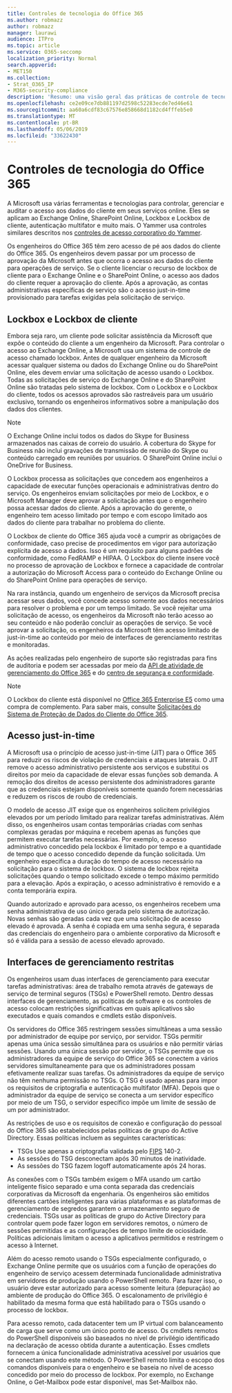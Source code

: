 ```yaml
---
title: Controles de tecnologia do Office 365
ms.author: robmazz
author: robmazz
manager: laurawi
audience: ITPro
ms.topic: article
ms.service: O365-seccomp
localization_priority: Normal
search.appverid:
- MET150
ms.collection:
- Strat_O365_IP
- M365-security-compliance
description: 'Resumo: uma visão geral das práticas de controle de tecnologia da Microsoft para o Office 365.'
ms.openlocfilehash: ce2e09ce7db881197d2598c52283ecde7ed46e61
ms.sourcegitcommit: aa60a6cdf83c67576e858668d1182cd4fffeb5e0
ms.translationtype: MT
ms.contentlocale: pt-BR
ms.lasthandoff: 05/06/2019
ms.locfileid: "33622430"
---
```

# <a name="office-365-technology-controls"></a>Controles de tecnologia do Office 365 

A Microsoft usa várias ferramentas e tecnologias para controlar, gerenciar e auditar o acesso aos dados do cliente em seus serviços online. Eles se aplicam ao Exchange Online, SharePoint Online, Lockbox e Lockbox de cliente, autenticação multifator e muito mais. O Yammer usa controles similares descritos nos [controles de acesso corporativo do Yammer](office-365-yammer-enterprise-access-controls.md).

Os engenheiros do Office 365 têm zero acesso de pé aos dados do cliente do Office 365. Os engenheiros devem passar por um processo de aprovação da Microsoft antes que ocorra o acesso aos dados do cliente para operações de serviço. Se o cliente licenciar o recurso de lockbox de cliente para o Exchange Online e o SharePoint Online, o acesso aos dados do cliente requer a aprovação do cliente. Após a aprovação, as contas administrativas específicas de serviço são o acesso just-in-time provisionado para tarefas exigidas pela solicitação de serviço.

## <a name="lockbox-and-customer-lockbox"></a>Lockbox e Lockbox de cliente

Embora seja raro, um cliente pode solicitar assistência da Microsoft que expõe o conteúdo do cliente a um engenheiro da Microsoft. Para controlar o acesso ao Exchange Online, a Microsoft usa um sistema de controle de acesso chamado lockbox. Antes de qualquer engenheiro da Microsoft acessar qualquer sistema ou dados do Exchange Online ou do SharePoint Online, eles devem enviar uma solicitação de acesso usando o Lockbox. Todas as solicitações de serviço do Exchange Online e do SharePoint Online são tratadas pelo sistema de lockbox. Com o Lockbox e o Lockbox do cliente, todos os acessos aprovados são rastreáveis para um usuário exclusivo, tornando os engenheiros informativos sobre a manipulação dos dados dos clientes.

> [!NOTE]
> O Exchange Online inclui todos os dados do Skype for Business armazenados nas caixas de correio do usuário. A cobertura do Skype for Business não inclui gravações de transmissão de reunião do Skype ou conteúdo carregado em reuniões por usuários. O SharePoint Online inclui o OneDrive for Business.

O Lockbox processa as solicitações que concedem aos engenheiros a capacidade de executar funções operacionais e administrativas dentro do serviço. Os engenheiros enviam solicitações por meio de Lockbox, e o Microsoft Manager deve aprovar a solicitação antes que o engenheiro possa acessar dados do cliente. Após a aprovação do gerente, o engenheiro tem acesso limitado por tempo e com escopo limitado aos dados do cliente para trabalhar no problema do cliente.

O Lockbox de cliente do Office 365 ajuda você a cumprir as obrigações de conformidade, caso precise de procedimentos em vigor para autorização explícita de acesso a dados. Isso é um requisito para alguns padrões de conformidade, como FedRAMP e HIPAA. O Lockbox do cliente insere você no processo de aprovação de Lockbox e fornece a capacidade de controlar a autorização do Microsoft Access para o conteúdo do Exchange Online ou do SharePoint Online para operações de serviço.

Na rara instância, quando um engenheiro de serviços da Microsoft precisa acessar seus dados, você concede acesso somente aos dados necessários para resolver o problema e por um tempo limitado. Se você rejeitar uma solicitação de acesso, os engenheiros da Microsoft não terão acesso ao seu conteúdo e não poderão concluir as operações de serviço. Se você aprovar a solicitação, os engenheiros da Microsoft têm acesso limitado de just-in-time ao conteúdo por meio de interfaces de gerenciamento restritas e monitoradas.

As ações realizadas pelo engenheiro de suporte são registradas para fins de auditoria e podem ser acessadas por meio da [API de atividade de gerenciamento do Office 365](https://msdn.microsoft.com/library/office/dn707383.aspx) e do [centro de segurança e conformidade](http://protection.office.com/).

>[!NOTE]
> O Lockbox do cliente está disponível no [Office 365 Enterprise E5](https://products.office.com/business/office-365-enterprise-e5-business-software) como uma compra de complemento. Para saber mais, consulte [Solicitações do Sistema de Proteção de Dados do Cliente do Office 365](https://support.office.com/article/Office-365-Customer-Lockbox-Requests-36f9cdd1-e64c-421b-a7e4-4a54d16440a2).

## <a name="just-in-time-access"></a>Acesso just-in-time

A Microsoft usa o princípio de acesso just-in-time (JIT) para o Office 365 para reduzir os riscos de violação de credenciais e ataques laterais. O JIT remove o acesso administrativo persistente aos serviços e substitui os direitos por meio da capacidade de elevar essas funções sob demanda. A remoção dos direitos de acesso persistente dos administradores garante que as credenciais estejam disponíveis somente quando forem necessárias e reduzem os riscos de roubo de credenciais.

O modelo de acesso JIT exige que os engenheiros solicitem privilégios elevados por um período limitado para realizar tarefas administrativas. Além disso, os engenheiros usam contas temporárias criadas com senhas complexas geradas por máquina e recebem apenas as funções que permitem executar tarefas necessárias. Por exemplo, o acesso administrativo concedido pela lockbox é limitado por tempo e a quantidade de tempo que o acesso concedido depende da função solicitada. Um engenheiro especifica a duração do tempo de acesso necessário na solicitação para o sistema de lockbox. O sistema de lockbox rejeita solicitações quando o tempo solicitado excede o tempo máximo permitido para a elevação. Após a expiração, o acesso administrativo é removido e a conta temporária expira.

Quando autorizado e aprovado para acesso, os engenheiros recebem uma senha administrativa de uso único gerada pelo sistema de autorização. Novas senhas são geradas cada vez que uma solicitação de acesso elevado é aprovada. A senha é copiada em uma senha segura, é separada das credenciais do engenheiro para o ambiente corporativo da Microsoft e só é válida para a sessão de acesso elevado aprovado.

## <a name="constrained-management-interfaces"></a>Interfaces de gerenciamento restritas

Os engenheiros usam duas interfaces de gerenciamento para executar tarefas administrativas: área de trabalho remota através de gateways de serviço de terminal seguros (TSGs) e PowerShell remoto. Dentro dessas interfaces de gerenciamento, as políticas de software e os controles de acesso colocam restrições significativas em quais aplicativos são executados e quais comandos e cmdlets estão disponíveis.

Os servidores do Office 365 restringem sessões simultâneas a uma sessão por administrador de equipe por serviço, por servidor. TSGs permitir apenas uma única sessão simultânea para os usuários e não permitir várias sessões. Usando uma única sessão por servidor, o TSGs permite que os administradores da equipe de serviço do Office 365 se conectem a vários servidores simultaneamente para que os administradores possam efetivamente realizar suas tarefas. Os administradores da equipe de serviço não têm nenhuma permissão no TSGs. O TSG é usado apenas para impor os requisitos de criptografia e autenticação multifator (MFA). Depois que o administrador da equipe de serviço se conecta a um servidor específico por meio de um TSG, o servidor específico impõe um limite de sessão de um por administrador.

As restrições de uso e os requisitos de conexão e configuração do pessoal do Office 365 são estabelecidos pelas políticas de grupo do Active Directory. Essas políticas incluem as seguintes características:

- TSGs Use apenas a criptografia validada pelo [FIPS](https://www.microsoft.com/en-us/TrustCenter/Compliance/FIPS) 140-2.
- As sessões do TSG desconectam após 30 minutos de inatividade.
- As sessões do TSG fazem logoff automaticamente após 24 horas.

As conexões com o TSGs também exigem o MFA usando um cartão inteligente físico separado e uma conta separada das credenciais corporativas da Microsoft da engenharia. Os engenheiros são emitidos diferentes cartões inteligentes para várias plataformas e as plataformas de gerenciamento de segredos garantem o armazenamento seguro de credenciais. TSGs usar as políticas de grupo do Active Directory para controlar quem pode fazer logon em servidores remotos, o número de sessões permitidas e as configurações de tempo limite de ociosidade. Políticas adicionais limitam o acesso a aplicativos permitidos e restringem o acesso à Internet.

Além do acesso remoto usando o TSGs especialmente configurado, o Exchange Online permite que os usuários com a função de operações do engenheiro de serviço acessem determinada funcionalidade administrativa em servidores de produção usando o PowerShell remoto. Para fazer isso, o usuário deve estar autorizado para acesso somente leitura (depuração) ao ambiente de produção do Office 365. O escalonamento de privilégio é habilitado da mesma forma que está habilitado para o TSGs usando o processo de lockbox.

Para acesso remoto, cada datacenter tem um IP virtual com balanceamento de carga que serve como um único ponto de acesso. Os cmdlets remotos do PowerShell disponíveis são baseados no nível de privilégio identificado na declaração de acesso obtida durante a autenticação. Esses cmdlets fornecem a única funcionalidade administrativa acessível por usuários que se conectam usando este método. O PowerShell remoto limita o escopo dos comandos disponíveis para o engenheiro e se baseia no nível de acesso concedido por meio do processo de lockbox. Por exemplo, no Exchange Online, o Get-Mailbox pode estar disponível, mas Set-Mailbox não.

